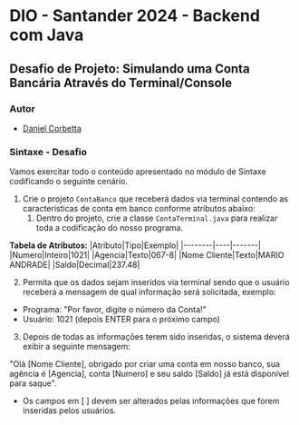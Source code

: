 # DIO - Santander 2024 - Backend com Java

## Desafio de Projeto: Simulando uma Conta Bancária Através do Terminal/Console

### Autor
- [Daniel Corbetta](https://github.com/danielcorbetta)

### Sintaxe - Desafio
Vamos exercitar todo o conteúdo apresentado no módulo de Sintaxe codificando o seguinte cenário.
1. Crie o projeto `ContaBanco` que receberá dados via terminal contendo as características de conta em banco conforme atributos abaixo:
   1. Dentro do projeto, crie a classe `ContaTerminal.java` para realizar toda a codificação do nosso programa.

**Tabela de Atributos:**
|Atributo|Tipo|Exemplo|
|--------|----|-------|
|Numero|Inteiro|1021|
|Agencia|Texto|067-8|
|Nome Cliente|Texto|MARIO ANDRADE|
|Saldo|Decimal|237.48|

2. Permita que os dados sejam inseridos via terminal sendo que o usuário receberá a mensagem de qual informação será solicitada, exemplo:
- Programa: "Por favor, digite o número da Conta!"
- Usuário: 1021 (depois ENTER para o próximo campo)

3. Depois de todas as informações terem sido inseridas, o sistema deverá exibir a seguinte mensagem:

"Olá [Nome Cliente], obrigado por criar uma conta em nosso banco, sua agência é [Agencia], conta [Numero] e seu saldo [Saldo] já está disponível para saque".

- Os campos em [ ] devem ser alterados pelas informações que forem inseridas pelos usuários.